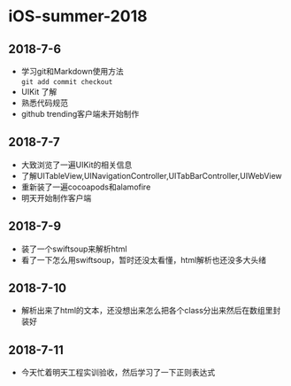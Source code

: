 # iOS-summer-2018
## 2018-7-6
+ 学习git和Markdown使用方法  
`git add commit checkout `
+ UIKit 了解
+ 熟悉代码规范
+ github trending客户端未开始制作


## 2018-7-7
+ 大致浏览了一遍UIKit的相关信息
+ 了解UITableView,UINavigationController,UITabBarController,UIWebView
+ 重新装了一遍cocoapods和alamofire
+ 明天开始制作客户端


## 2018-7-9
+ 装了一个swiftsoup来解析html
+ 看了一下怎么用swiftsoup，暂时还没太看懂，html解析也还没多大头绪


## 2018-7-10
+ 解析出来了html的文本，还没想出来怎么把各个class分出来然后在数组里封装好

## 2018-7-11
+ 今天忙着明天工程实训验收，然后学习了一下正则表达式
